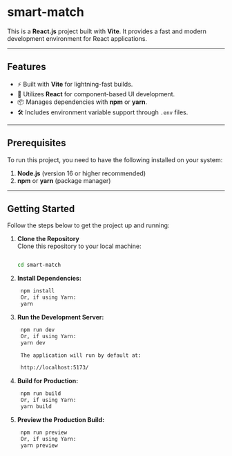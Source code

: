 # smart-match

This is a **React.js** project built with **Vite**. It provides a fast and modern development environment for React applications.

---

## Features

- ⚡ Built with **Vite** for lightning-fast builds.
- 🌟 Utilizes **React** for component-based UI development.
- 📦 Manages dependencies with **npm** or **yarn**.
- 🛠️ Includes environment variable support through `.env` files.

---

## Prerequisites

To run this project, you need to have the following installed on your system:

1. **Node.js** (version 16 or higher recommended)
2. **npm** or **yarn** (package manager)

---

## Getting Started

Follow the steps below to get the project up and running:

1. **Clone the Repository**  
   Clone this repository to your local machine:

   ```bash

   cd smart-match

   ```

2. **Install Dependencies:**

   ```bash
    npm install
    Or, if using Yarn:
    yarn

   ```

3. **Run the Development Server:**

   ```bash
    npm run dev
    Or, if using Yarn:
    yarn dev

    The application will run by default at:

    http://localhost:5173/


   ```

4. **Build for Production:**

   ```bash
    npm run build
    Or, if using Yarn:
    yarn build

   ```

5. **Preview the Production Build:**
   ```bash
    npm run preview
    Or, if using Yarn:
    yarn preview
   ```
